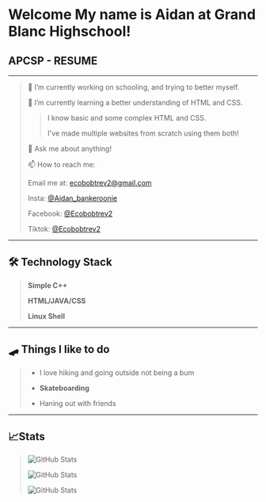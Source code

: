 # **Welcome My name is Aidan at Grand Blanc Highschool!**
## APCSP - RESUME

________________________________________________________________________

> 🔭 I’m currently working on schooling, and trying to better myself.
> 
> 🌱 I’m currently learning a better understanding of HTML and CSS.
>
>> I know basic and some complex HTML and CSS.
>>
>> I've made multiple websites from scratch using them both!
>
> 💬 Ask me about anything!
>
> 📫 How to reach me:
>
> Email me at: ecobobtrev2@gmail.com
> 
> Insta: [@Aidan_bankeroonie](https://www.instagram.com/aidan_bankeronnie/)
> 
> Facebook: [@Ecobobtrev2](https://www.facebook.com/Ecobobtrev2/)
> 
> Tiktok: [@Ecobobtrev2](https://www.tiktok.com/@ecobobtrev)

______________________________

## 🛠 Technology Stack

> __Simple C++__
> 
> __HTML/JAVA/CSS__
> 
> __Linux Shell__

_____________________________

## 🛹 Things I like to do 

> * I love hiking and going outside not being a bum
>
> * __Skateboarding__
>
> * Haning out with friends

____________________________

## 📈Stats

> ![GitHub Stats](https://github-readme-streak-stats.herokuapp.com/?user=Ecobobtrev2&theme=midnight-purple&hide_border=true)
> 
> ![GitHub Stats](https://github-readme-stats.vercel.app/api?username=Ecobobtrev2&theme=midnight-purple&show_icons=true&hide_border=true&count_private=true)
> 
> ![GitHub Stats](https://github-readme-stats.vercel.app/api/top-langs/?username=Ecobobtrev2&theme=midnight-purple&show_icons=true&hide_border=true&layout=compact)
